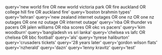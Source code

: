 query='new world fire OR new world victoria park OR fire auckland OR college hill fire OR auckland fire'
query='boston brahmin types'
query='tehran'
query='new zealand internet outages OR one nz OR one nz outages OR one nz outage OR internet outage'
query='nba OR thunder vs pacers OR jalen williams OR nba scores OR okc vs pacers'
query='kim woodburn'
query='bangladesh vs sri lanka'
query='chelsea vs lafc OR chelsea OR bbc football'
query='als'
query='tyrese haliburton'
query='crusaders tickets'
query='28 years later'
query='gordon wilson flats'
query='nzherald'
query='dazn'
query='lenny kravitz'
query='test'
